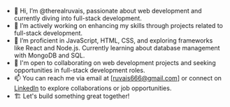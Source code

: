 - 👋 Hi, I’m @therealruvais, passionate about web development and currently diving into full-stack development.
- 👀 I’m actively working on enhancing my skills through projects related to full-stack development.
- 🌱 I’m proficient in JavaScript, HTML, CSS, and exploring frameworks like React and Node.js. Currently learning about database management with 
      MongoDB and SQL.
- 💞️ I'm open to collaborating on web development projects and seeking opportunities in full-stack development roles.
- 📫 You can reach me via email at [ruvais666@gmail.com]  or connect on [LinkedIn](https://www.linkedin.com/in/therealruvais/) to explore 
      collaborations or job opportunities.
- 🏗 Let's build something great together!

<!---
therealruvais/therealruvais is a ✨ special ✨ repository because its `README.md` (this file) appears on your GitHub profile.
You can click the Preview link to take a look at your changes.
--->

